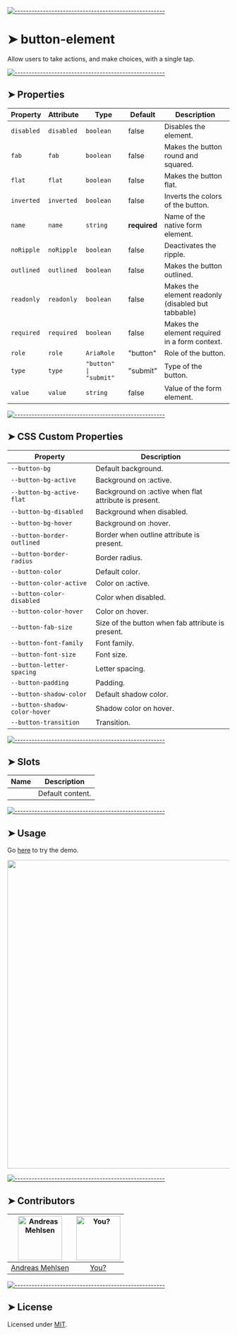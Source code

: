 
[![-----------------------------------------------------](https://raw.githubusercontent.com/andreasbm/readme/master/assets/lines/colored.png)](#button-element)

# ➤ button-element

Allow users to take actions, and make choices, with a single tap.

[![-----------------------------------------------------](https://raw.githubusercontent.com/andreasbm/readme/master/assets/lines/colored.png)](#properties)

## ➤ Properties

| Property   | Attribute  | Type                   | Default      | Description                                      |
|------------|------------|------------------------|--------------|--------------------------------------------------|
| `disabled` | `disabled` | `boolean`              | false        | Disables the element.                            |
| `fab`      | `fab`      | `boolean`              | false        | Makes the button round and squared.              |
| `flat`     | `flat`     | `boolean`              | false        | Makes the button flat.                           |
| `inverted` | `inverted` | `boolean`              | false        | Inverts the colors of the button.                |
| `name`     | `name`     | `string`               | **required** | Name of the native form element.                 |
| `noRipple` | `noRipple` | `boolean`              | false        | Deactivates the ripple.                          |
| `outlined` | `outlined` | `boolean`              | false        | Makes the button outlined.                       |
| `readonly` | `readonly` | `boolean`              | false        | Makes the element readonly (disabled but tabbable) |
| `required` | `required` | `boolean`              | false        | Makes the element required in a form context.    |
| `role`     | `role`     | `AriaRole`             | "button"     | Role of the button.                              |
| `type`     | `type`     | `"button" \| "submit"` | "submit"     | Type of the button.                              |
| `value`    | `value`    | `string`               | false        | Value of the form element.                       |


[![-----------------------------------------------------](https://raw.githubusercontent.com/andreasbm/readme/master/assets/lines/colored.png)](#css-custom-properties)

## ➤ CSS Custom Properties

| Property                      | Description                                      |
|-------------------------------|--------------------------------------------------|
| `--button-bg`                 | Default background.                              |
| `--button-bg-active`          | Background on :active.                           |
| `--button-bg-active-flat`     | Background on :active when flat attribute is present. |
| `--button-bg-disabled`        | Background when disabled.                        |
| `--button-bg-hover`           | Background on :hover.                            |
| `--button-border-outlined`    | Border when outline attribute is present.        |
| `--button-border-radius`      | Border radius.                                   |
| `--button-color`              | Default color.                                   |
| `--button-color-active`       | Color on :active.                                |
| `--button-color-disabled`     | Color when disabled.                             |
| `--button-color-hover`        | Color on :hover.                                 |
| `--button-fab-size`           | Size of the button when fab attribute is present. |
| `--button-font-family`        | Font family.                                     |
| `--button-font-size`          | Font size.                                       |
| `--button-letter-spacing`     | Letter spacing.                                  |
| `--button-padding`            | Padding.                                         |
| `--button-shadow-color`       | Default shadow color.                            |
| `--button-shadow-color-hover` | Shadow color on hover.                           |
| `--button-transition`         | Transition.                                      |


[![-----------------------------------------------------](https://raw.githubusercontent.com/andreasbm/readme/master/assets/lines/colored.png)](#slots)

## ➤ Slots

| Name | Description      |
|------|------------------|
|      | Default content. |



[![-----------------------------------------------------](https://raw.githubusercontent.com/andreasbm/readme/master/assets/lines/colored.png)](#usage)

## ➤ Usage

Go [here](https://weightless.dev/elements/button) to try the demo.

<a href="https://weightless.dev/elements/button" align="center">
  <img src="https://raw.githubusercontent.com/andreasbm/elements/master/screenshots/button-element.png?token=AF-iBV1pZn7D_ITJDLgD6NVlQjtvXupXks5cgq0VwA%3D%3D" width="700" />
</a>


[![-----------------------------------------------------](https://raw.githubusercontent.com/andreasbm/readme/master/assets/lines/colored.png)](#contributors)

## ➤ Contributors
	
|[<img alt="Andreas Mehlsen" src="https://avatars1.githubusercontent.com/u/6267397?s=460&v=4" width="100">](https://twitter.com/andreasmehlsen) | [<img alt="You?" src="https://joeschmoe.io/api/v1/random" width="100">](https://github.com/andreasbm/weightless/blob/master/CONTRIBUTING.md)|
|:---: | :---:|
|[Andreas Mehlsen](https://twitter.com/andreasmehlsen) | [You?](https://github.com/andreasbm/weightless/blob/master/CONTRIBUTING.md)|

[![-----------------------------------------------------](https://raw.githubusercontent.com/andreasbm/readme/master/assets/lines/colored.png)](#license)

## ➤ License
	
Licensed under [MIT](https://opensource.org/licenses/MIT).